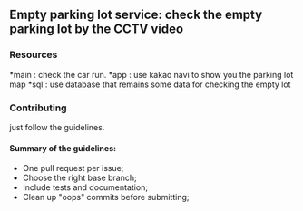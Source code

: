 ## Empty parking lot service: check the empty parking lot by the CCTV video

### Resources

*main : check the car run.
*app : use kakao navi to show you the parking lot map
*sql : use database that remains some data for checking the empty lot


### Contributing

just follow the guidelines.

#### Summary of the guidelines:

* One pull request per issue;
* Choose the right base branch;
* Include tests and documentation;
* Clean up "oops" commits before submitting;
